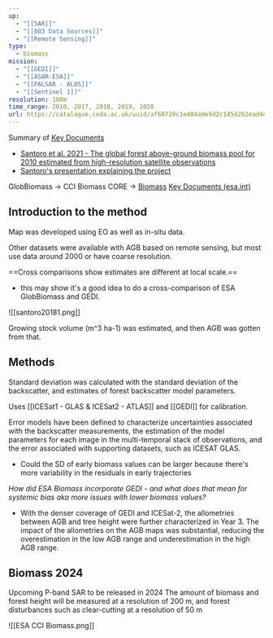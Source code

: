 ```yaml
---
up:
  - "[[SAR]]"
  - "[[003 Data Sources]]"
  - "[[Remote Sensing]]"
type:
  - biomass
mission:
  - "[[GEDI]]"
  - "[[ASAR-ESA]]"
  - "[[PALSAR - ALOS]]"
  - "[[Sentinel 1]]"
resolution: 100m
time_range: 2010, 2017, 2018, 2019, 2020
url: https://catalogue.ceda.ac.uk/uuid/af60720c1e404a9e9d2c145d2b2ead4e
---
```

Summary of [Key Documents](https://climate.esa.int/en/projects/biomass/key-documents/)
- [Santoro et al. 2021 - The global forest above-ground biomass pool for 2010 estimated from high-resolution satellite observations](https://essd.copernicus.org/articles/13/3927/2021/)
- [Santoro's presentation explaining the project](https://climate.esa.int/sites/default/files/D1_S1_T3_Santoro.pdf)

GlobBiomass -> CCI Biomass CORE -> [Biomass](https://www.esa.int/Applications/Observing_the_Earth/FutureEO/Biomass)
[Key Documents (esa.int)](https://climate.esa.int/fr/projects/biomass/key-documents/)
## Introduction to the method

Map was developed using EO as well as in-situ data.

Other datasets were available with AGB based on remote sensing, but most use data around 2000 or have coarse resolution.

==Cross comparisons show estimates are different at local scale.==
- this may show it's a good idea to do a cross-comparison of ESA GlobBiomass and GEDI.


![[santoro20181.png]]


Growing stock volume (m^3 ha-1) was estimated, and then AGB was gotten from that.

## Methods

Standard deviation was calculated with the standard deviation of the backscatter, and estimates of forest backscatter model parameters.

Uses [[ICESat1 - GLAS & ICESat2 - ATLAS]] and [[GEDI]] for calibration.

Error models have been defined to characterize uncertainties associated with the backscatter measurements, the estimation of the model parameters for each image in the multi-temporal stack of observations, and the error associated with supporting datasets, such as ICESAT GLAS.
- Could the SD of early biomass values can be larger because there's more variability in the residuals in early trajectories

*How did ESA Biomass incorporate GEDI - and what does that mean for systemic bias aka more issues with lower biomass values?*
- With the denser coverage of GEDI and ICESat-2, the allometries between AGB and tree height were further characterized in Year 3. The impact of the allometries on the AGB maps was substantial, reducing the overestimation in the low AGB range and underestimation in the high AGB range.
## Biomass 2024
Upcoming P-band SAR to be released in 2024
The amount of biomass and forest height will be measured at a resolution of 200 m, and forest disturbances such as clear-cutting at a resolution of 50 m

![[ESA CCI Biomass.png]]

